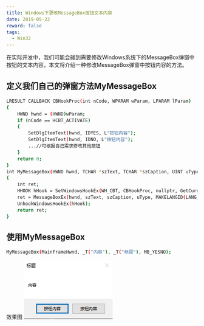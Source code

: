 ```yaml
---
title: Windows下更改MessageBox按钮文本内容
date: 2019-05-22
reward: false
tags:
  - Win32
---
```


在实际开发中，我们可能会碰到需要修改Windows系统下的MessageBox弹窗中按钮的文本内容，本文将介绍一种修改MessageBox弹窗中按钮内容的方法。
## 定义我们自己的弹窗方法MyMessageBox
```bash
LRESULT CALLBACK CBHookProc(int nCode, WPARAM wParam, LPARAM lParam)
{
	HWND hwnd = (HWND)wParam;
	if (nCode == HCBT_ACTIVATE)
	{
		SetDlgItemText(hwnd, IDYES, L"按钮内容");
		SetDlgItemText(hwnd, IDNO, L"按钮内容");
		...//可根据自己需求修改其他按钮
	}
	return 0;
}
int MyMessageBox(HWND hwnd, TCHAR *szText, TCHAR *szCaption, UINT uType)
{
	int ret;
	HHOOK hHook = SetWindowsHookEx(WH_CBT, CBHookProc, nullptr, GetCurrentThreadId());
	ret = MessageBoxEx(hwnd, szText, szCaption, uType, MAKELANGID(LANG_ENGLISH, SUBLANG_ENGLISH_US));
	UnhookWindowsHookEx(hHook);
	return ret;
}
```
<!--more-->

## 使用MyMessageBox
```bash
MyMessageBox(MainFrameHwnd, _T("内容"), _T("标题"), MB_YESNO);
```
效果图
![](Windows下更改MessageBox按钮文本内容/效果图.png)